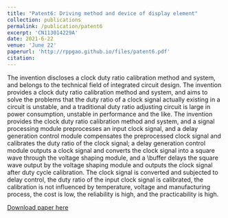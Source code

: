 ```yaml
---
title: "Patent6: Driving method and device of display element"
collection: publications
permalink: /publication/patent6
excerpt: 'CN113014229A'
date: 2021-6-22
venue: 'June 22'
paperurl: 'http://rppgao.github.io/files/patent6.pdf'
citation: 
---
```

The invention discloses a clock duty ratio calibration method and system, and belongs to the technical field of integrated circuit design. The invention provides a clock duty ratio calibration method and system, and aims to solve the problems that the duty ratio of a clock signal actually existing in a circuit is unstable, and a traditional duty ratio adjusting circuit is large in power consumption, unstable in performance and the like. The invention provides the clock duty ratio calibration method and system, and a signal processing module preprocesses an input clock signal, and a delay generation control module compensates the preprocessed clock signal and calibrates the duty ratio of the clock signal; a delay generation control module outputs a clock signal and converts the clock signal into a square wave through the voltage shaping module, and a \buffer delays the square wave output by the voltage shaping module and outputs the clock signal after duty cycle calibration. The clock signal is converted and subjected to delay control, the duty ratio of the input clock signal is calibrated, the calibration is not influenced by temperature, voltage and manufacturing process, the cost is low, the reliability is high, and the practicability is high.

[Download paper here](http://rppgao.github.io/files/patent6.pdf)
